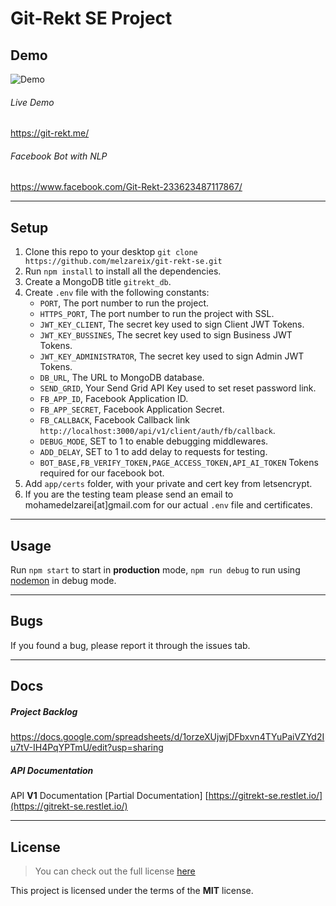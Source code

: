 Git-Rekt SE Project
============


## Demo

<img src="http://i.imgur.com/7XFMZ9f.jpg" alt="Demo"/>

###### Live Demo

https://git-rekt.me/

###### Facebook Bot with NLP

https://www.facebook.com/Git-Rekt-233623487117867/

---

## Setup
1. Clone this repo to your desktop `git clone https://github.com/melzareix/git-rekt-se.git`
2. Run `npm install` to install all the dependencies.
3. Create a MongoDB title `gitrekt_db`.
4. Create `.env` file with the following constants:
    - `PORT`, The port number to run the project.
    - `HTTPS_PORT`, The port number to run the project with SSL.
    - `JWT_KEY_CLIENT`, The secret key used to sign Client JWT Tokens.
    - `JWT_KEY_BUSSINES`, The secret key used to sign Business JWT Tokens.
    - `JWT_KEY_ADMINISTRATOR`, The secret key used to sign Admin JWT Tokens.
    - `DB_URL`, The URL to MongoDB database.
    - `SEND_GRID`, Your Send Grid API Key used to set reset password link.
    - `FB_APP_ID`, Facebook Application ID.
    - `FB_APP_SECRET`, Facebook Application Secret.
    - `FB_CALLBACK`, Facebook Callback link `http://localhost:3000/api/v1/client/auth/fb/callback`.
    - `DEBUG_MODE`, SET to 1 to enable debugging middlewares.
    - `ADD_DELAY`, SET to 1 to add delay to requests for testing.
    - `BOT_BASE,FB_VERIFY_TOKEN,PAGE_ACCESS_TOKEN,API_AI_TOKEN` Tokens required for our facebook bot.
5. Add `app/certs` folder, with your private and cert key from letsencrypt.
6. If you are the testing team please send an email to mohamedelzarei[at]gmail.com for our actual `.env` file
and certificates.

---

## Usage

Run `npm start` to start in **production** mode, `npm run debug` to run using [nodemon](https://nodemon.io/) in debug mode.

---

## Bugs

If you found a bug, please report it through the issues tab.

---

## Docs

##### Project Backlog
https://docs.google.com/spreadsheets/d/1orzeXUjwjDFbxvn4TYuPaiVZYd2Iu7tV-IH4PqYPTmU/edit?usp=sharing

##### API Documentation
API **V1** Documentation [Partial Documentation]
[https://gitrekt-se.restlet.io/](https://gitrekt-se.restlet.io/)

---
## License
>You can check out the full license [here](https://github.com/melzareix/met-portfolio/blob/master/LICENSE)

This project is licensed under the terms of the **MIT** license.

